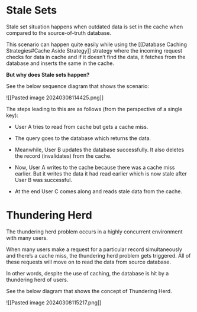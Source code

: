 
# Stale Sets

Stale set situation happens when outdated data is set in the cache when compared to the source-of-truth database.

This scenario can happen quite easily while using the [[Database Caching Strategies#Cache Aside Strategy]] strategy where the incoming request checks for data in cache and if it doesn’t find the data, it fetches from the database and inserts the same in the cache.

**But why does Stale sets happen?**

See the below sequence diagram that shows the scenario:

![[Pasted image 20240308114425.png]]

The steps leading to this are as follows (from the perspective of a single key):

- User A tries to read from cache but gets a cache miss.
    
- The query goes to the database which returns the data.
    
- Meanwhile, User B updates the database successfully. It also deletes the record (invalidates) from the cache.
    
- Now, User A writes to the cache because there was a cache miss earlier. But it writes the data it had read earlier which is now stale after User B was successful.
    
- At the end User C comes along and reads stale data from the cache.


# Thundering Herd

The thundering herd problem occurs in a highly concurrent environment with many users.

When many users make a request for a particular record simultaneously and there’s a cache miss, the thundering herd problem gets triggered. All of these requests will move on to read the data from source database.

In other words, despite the use of caching, the database is hit by a thundering herd of users.

See the below diagram that shows the concept of Thundering Herd.

![[Pasted image 20240308115217.png]]
